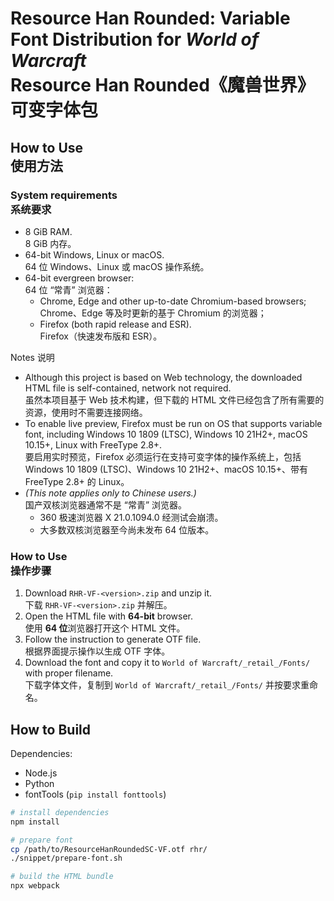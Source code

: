 # Resource Han Rounded: Variable Font Distribution for _World of Warcraft_<br>Resource Han Rounded《魔兽世界》可变字体包

## How to Use<br>使用方法

### System requirements<br>系统要求

* 8 GiB RAM.<br>8 GiB 内存。
* 64-bit Windows, Linux or macOS.<br>64 位 Windows、Linux 或 macOS 操作系统。
* 64-bit evergreen browser:<br>64 位 “常青” 浏览器：
  * Chrome, Edge and other up-to-date Chromium-based browsers;<br>Chrome、Edge 等及时更新的基于 Chromium 的浏览器；
  * Firefox (both rapid release and ESR).<br>Firefox（快速发布版和 ESR）。

Notes 说明
* Although this project is based on Web technology, the downloaded HTML file is self-contained, network not required.<br>虽然本项目基于 Web 技术构建，但下载的 HTML 文件已经包含了所有需要的资源，使用时不需要连接网络。
* To enable live preview, Firefox must be run on OS that supports variable font, including Windows 10 1809 (LTSC), Windows 10 21H2+, macOS 10.15+, Linux with FreeType 2.8+.<br>要启用实时预览，Firefox 必须运行在支持可变字体的操作系统上，包括 Windows 10 1809 (LTSC)、Windows 10 21H2+、macOS 10.15+、带有 FreeType 2.8+ 的 Linux。
* _(This note applies only to Chinese users.)_<br>国产双核浏览器通常不是 “常青” 浏览器。
  * 360 极速浏览器 X 21.0.1094.0 经测试会崩溃。
  * 大多数双核浏览器至今尚未发布 64 位版本。

### How to Use<br>操作步骤

1. Download `RHR-VF-<version>.zip` and unzip it.<br>下载 `RHR-VF-<version>.zip` 并解压。
1. Open the HTML file with **64-bit** browser.<br>使用 **64 位**浏览器打开这个 HTML 文件。
1. Follow the instruction to generate OTF file.<br>根据界面提示操作以生成 OTF 字体。
1. Download the font and copy it to `World of Warcraft/_retail_/Fonts/` with proper filename.<br>下载字体文件，复制到 `World of Warcraft/_retail_/Fonts/` 并按要求重命名。

## How to Build

Dependencies:
* Node.js
* Python
* fontTools (`pip install fonttools`)

```bash
# install dependencies
npm install

# prepare font
cp /path/to/ResourceHanRoundedSC-VF.otf rhr/
./snippet/prepare-font.sh

# build the HTML bundle
npx webpack
```
